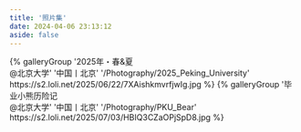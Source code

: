 ```yaml
---
title: '照片集'
date: 2024-04-06 23:13:12
aside: false
---
```


<div class="gallery-group-main">
{% galleryGroup '2025年・春&夏<br>@北京大学' '中国丨北京' '/Photography/2025_Peking_University' https://s2.loli.net/2025/06/22/7XAishkmvrfjwIg.jpg %}
{% galleryGroup '毕业小熊历险记<br>@北京大学' '中国丨北京' '/Photography/PKU_Bear' https://s2.loli.net/2025/07/03/HBIQ3CZaOPjSpD8.jpg %}
</div>

